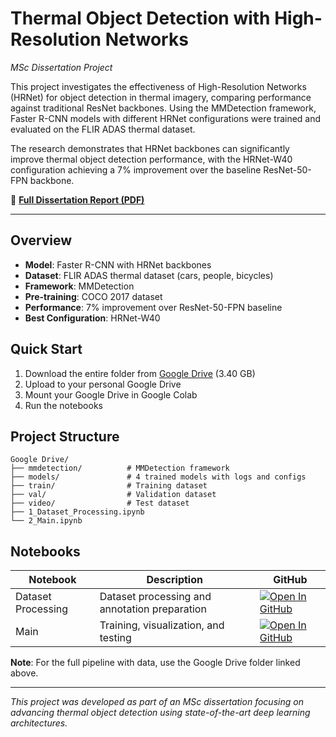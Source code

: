 # Thermal Object Detection with High-Resolution Networks

*MSc Dissertation Project*

This project investigates the effectiveness of High-Resolution Networks (HRNet) for object detection in thermal imagery, comparing performance against traditional ResNet backbones. Using the MMDetection framework, Faster R-CNN models with different HRNet configurations were trained and evaluated on the FLIR ADAS thermal dataset.

The research demonstrates that HRNet backbones can significantly improve thermal object detection performance, with the HRNet-W40 configuration achieving a 7% improvement over the baseline ResNet-50-FPN backbone.

📄 **[Full Dissertation Report (PDF)](./MSc_Dissertation_HRNet_FLIR.pdf)**

---

## Overview

- **Model**: Faster R-CNN with HRNet backbones
- **Dataset**: FLIR ADAS thermal dataset (cars, people, bicycles)
- **Framework**: MMDetection
- **Pre-training**: COCO 2017 dataset
- **Performance**: 7% improvement over ResNet-50-FPN baseline
- **Best Configuration**: HRNet-W40

## Quick Start

1. Download the entire folder from [Google Drive](https://drive.google.com/drive/folders/1dkl-PlM4f1LQPTWcBINHlPtJxvYcHSEw?usp=sharing) (3.40 GB)
2. Upload to your personal Google Drive
3. Mount your Google Drive in Google Colab
4. Run the notebooks

## Project Structure

```text
Google Drive/
├── mmdetection/          # MMDetection framework
├── models/               # 4 trained models with logs and configs
├── train/                # Training dataset
├── val/                  # Validation dataset
├── video/                # Test dataset
├── 1_Dataset_Processing.ipynb
└── 2_Main.ipynb
```

## Notebooks

| Notebook | Description | GitHub |
|----------|-------------|--------|
| Dataset Processing | Dataset processing and annotation preparation | [![Open In GitHub](https://img.shields.io/badge/GitHub-Dataset_Processing-green?logo=github)](https://github.com/Spyroslon/Thermal-Object-Detection-HRNet/blob/main/1_Dataset_Processing.ipynb) |
| Main | Training, visualization, and testing | [![Open In GitHub](https://img.shields.io/badge/GitHub-Main-green?logo=github)](https://github.com/Spyroslon/Thermal-Object-Detection-HRNet/blob/main/2_Main.ipynb) |

**Note**: For the full pipeline with data, use the Google Drive folder linked above.

---

*This project was developed as part of an MSc dissertation focusing on advancing thermal object detection using state-of-the-art deep learning architectures.*
